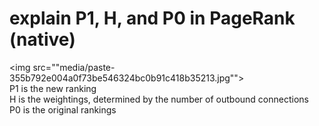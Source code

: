 # explain P1, H, and P0 in PageRank (native)
<img src=""media/paste-355b792e004a0f73be546324bc0b91c418b35213.jpg""><br>P1 is the new ranking<br>H is the weightings, determined by the number of outbound connections<br>P0 is the original rankings
